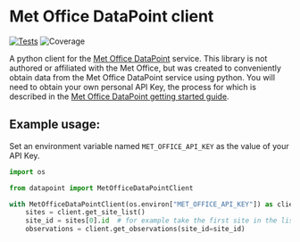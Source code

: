 # Met Office DataPoint client

[![Tests](https://github.com/n-n-s/met-office-datapoint-client/actions/workflows/merge.yaml/badge.svg)](https://github.com/n-n-s/met-office-datapoint-client/actions/workflows/merge.yaml)
![Coverage](https://img.shields.io/endpoint?url=https://gist.githubusercontent.com/n-n-s/01cf2885bd848463dd0318ae0bda4e9f/raw/test.json)

A python client for the [Met Office DataPoint](https://www.metoffice.gov.uk/services/data/datapoint) service.
This library is not authored or affiliated with the Met Office, but was created to conveniently obtain data from the
Met Office DataPoint service using python.
You will need to obtain your own personal API Key, the process for which is described in the
[Met Office DataPoint getting started guide](https://www.metoffice.gov.uk/services/data/datapoint/getting-started).

## Example usage:

Set an environment variable named `MET_OFFICE_API_KEY` as the value of your API Key.

```python
import os

from datapoint import MetOfficeDataPointClient

with MetOfficeDataPointClient(os.environ["MET_OFFICE_API_KEY"]) as client:
    sites = client.get_site_list()
    site_id = sites[0].id  # for example take the first site in the list of sites
    observations = client.get_observations(site_id=site_id)
```
